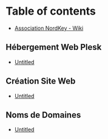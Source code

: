 # Table of contents

* [Association NordKey - Wiki](README.md)

## Hébergement Web Plesk

* [Untitled](hebergement-web-plesk/untitled.md)

## Création Site Web

* [Untitled](creation-site-web/untitled.md)

## Noms de Domaines

* [Untitled](noms-de-domaines/untitled.md)

